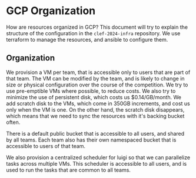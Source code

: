 # GCP Organization

How are resources organized in GCP?
This document will try to explain the structure of the configuration in the `clef-2024-infra` repository.
We use terraform to manage the resources, and ansible to configure them.

## Organization

We provision a VM per team, that is accessible only to users that are part of that team.
The VM can be modified by the team, and is likely to change in size or physical configuration over the course of the competition.
We try to use pre-emptible VMs where possible, to reduce costs.
We also try to minimize the use of persistent disk, which costs us $0.14/GB/month.
We add scratch disk to the VMs, which come in 350GB increments, and cost us only when the VM is one.
On the other hand, the scratch disk disappears, which means that we need to sync the resources with it's backing bucket often.

There is a default public bucket that is accessible to all users, and shared by all teams.
Each team also has their own namespaced bucket that is accessible to users of that team.

We also provision a centralized scheduler for luigi so that we can parallelize tasks across multiple VMs.
This scheduler is accessible to all users, and is used to run the tasks that are common to all teams.
